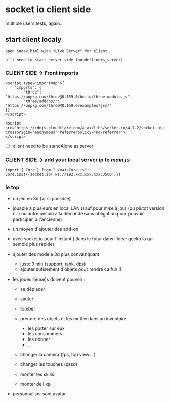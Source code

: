 # socket io client side

multiple users tests, again...

## start client localy

    open index.html with "Live Server" for client
    
    u'll need to start server side (borderliners_server)


### CLIENT SIDE -> Front imports 

    <script type="importmap">{
        "imports": {
            "three": "https://unpkg.com/three@0.159.0/build/three.module.js",
            "three/addons/": "https://unpkg.com/three@0.159.0/examples/jsm/"
    }}
    </script>

    <script src="https://cdnjs.cloudflare.com/ajax/libs/socket.io/4.7.2/socket.io.min.js" crossorigin="anonymous" referrerpolicy="no-referrer">
    </script>

- [ ] client need to be standAlone as server


### CLIENT SIDE -> add your local server ip to *main.js* 

    import { Core } from "./mainCore.js";
    Core.init({socket:io('ws://192.xxx.xxx.xxx:3500')})


### le top

- un jeu en 3d (vr si possible)

- jouable a plusieurs en local LAN (sauf pour mise à jour (ou plutot version n+) ou autre besoin à la demande sans obligation pour pouvoir participer, à l'ancienne)

- un moyen d'ajouter des add-on

- avec socket.io pour l'instant ( dans le futur dans l'idéal gecko.io qui semble plus rapide)

- ajouter des modèle 3d plus convainquant 

     - juste 3 min (support, tank, dps)
     - ajouter sufisement d'objets pour rendre ca fun !!

- les joueur(euse)s doivent pouvoir : 
    - se déplacer
    - sauter
    - tomber
    - prendre des objets et les mettre dans un inventaire
        - les porter sur eux
        - les consommers
        - les donner
        - ...

    - changer la camera (fps, top view... )
    - changer les touches (qzsd)

    - monter les skills
    - monter de l'xp 
- personnaliser sont avatar

    

